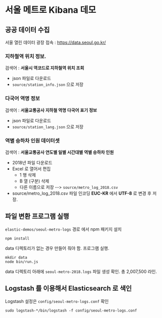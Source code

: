 # 서울 메트로 Kibana 데모

## 공공 데이터 수집 

서울 열린 데이터 광장 접속 : https://data.seoul.go.kr/

<!-- kim*****1 / 8+!!  -->

### 지하철역 위치 정보.

검색어 : **서울시 역코드로 지하철역 위치 조회**

- json 파일로 다운로드 
- `source/station_info.json` 으로 저장

### 다국어 역명 정보

검색어 : **서울교통공사 지하철 역명 다국어 표기 정보**

- json 파일로 다운로드
- `source/station_lang.json` 으로 저장

### 역별 승하차 인원 데이터셋

검색어 : **서울교통공사 연도별 일별 시간대별 역별 승하차 인원**

- 2018년 파일 다운로드
- Excel 로 열어서 편집
  - 1 행 삭제
  - B 열 (구분) 삭제
  - 다른 이름으로 저장 --> `source/metro_log_2018.csv`
- source/metro_log_2018.csv 파일 인코딩 **EUC-KR** 에서 **UTF-8** 로 변경 후 저장.

## 파일 변환 프로그램 실행

`elastic-demos/seoul-metro-logs` 경로 에서 npm 패키지 설치
```
npm install
```

data 디렉토리가 없는 경우 만들어 줘야 함. 프로그램 실행.
```
mkdir data
node bin/run.js
```

data 디렉토리 아래에 `seoul-metro-2018.logs` 파일 생성 확인. 총 2,007,500 라인.

## Logstash 를 이용해서 Elasticsearch 로 색인

Logstash 설정은 `config/seoul-metro-logs.conf` 확인

```
sudo logstash-*/bin/logstash -f config/seoul-metro-logs.conf
```